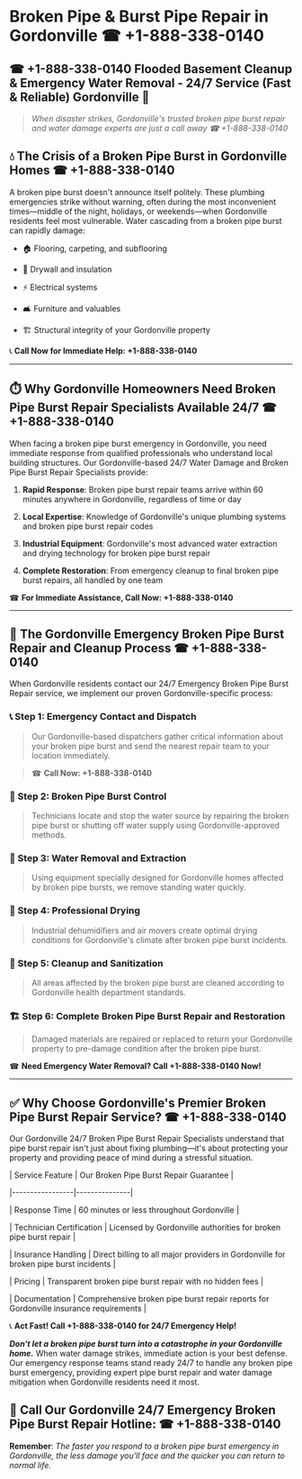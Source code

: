 # Broken Pipe & Burst Pipe Repair in Gordonville ☎ +1-888-338-0140  
## ☎ +1-888-338-0140 Flooded Basement Cleanup & Emergency Water Removal - 24/7 Service (Fast & Reliable) Gordonville 🚨  

> *When disaster strikes, Gordonville's trusted broken pipe burst repair and water damage experts are just a call away ☎ +1-888-338-0140*  

## 💧 The Crisis of a Broken Pipe Burst in Gordonville Homes ☎ +1-888-338-0140  

A broken pipe burst doesn't announce itself politely. These plumbing emergencies strike without warning, often during the most inconvenient times—middle of the night, holidays, or weekends—when Gordonville residents feel most vulnerable. Water cascading from a broken pipe burst can rapidly damage:  

* 🏠 Flooring, carpeting, and subflooring  
* 🧱 Drywall and insulation  
* ⚡ Electrical systems  
* 🛋️ Furniture and valuables  
* 🏗️ Structural integrity of your Gordonville property  

📞 **Call Now for Immediate Help: +1-888-338-0140**  

---  

## ⏱️ Why Gordonville Homeowners Need Broken Pipe Burst Repair Specialists Available 24/7 ☎ +1-888-338-0140  

When facing a broken pipe burst emergency in Gordonville, you need immediate response from qualified professionals who understand local building structures. Our Gordonville-based 24/7 Water Damage and Broken Pipe Burst Repair Specialists provide:  

1. **Rapid Response**: Broken pipe burst repair teams arrive within 60 minutes anywhere in Gordonville, regardless of time or day  
2. **Local Expertise**: Knowledge of Gordonville's unique plumbing systems and broken pipe burst repair codes  
3. **Industrial Equipment**: Gordonville's most advanced water extraction and drying technology for broken pipe burst repair  
4. **Complete Restoration**: From emergency cleanup to final broken pipe burst repairs, all handled by one team  

☎ **For Immediate Assistance, Call Now: +1-888-338-0140**  

---  

## 🔧 The Gordonville Emergency Broken Pipe Burst Repair and Cleanup Process ☎ +1-888-338-0140  

When Gordonville residents contact our 24/7 Emergency Broken Pipe Burst Repair service, we implement our proven Gordonville-specific process:  

### 📞 Step 1: Emergency Contact and Dispatch  
> Our Gordonville-based dispatchers gather critical information about your broken pipe burst and send the nearest repair team to your location immediately.  
> ☎ **Call Now: +1-888-338-0140**  

### 🚿 Step 2: Broken Pipe Burst Control  
> Technicians locate and stop the water source by repairing the broken pipe burst or shutting off water supply using Gordonville-approved methods.  

### 🌊 Step 3: Water Removal and Extraction  
> Using equipment specially designed for Gordonville homes affected by broken pipe bursts, we remove standing water quickly.  

### 💨 Step 4: Professional Drying  
> Industrial dehumidifiers and air movers create optimal drying conditions for Gordonville's climate after broken pipe burst incidents.  

### 🧼 Step 5: Cleanup and Sanitization  
> All areas affected by the broken pipe burst are cleaned according to Gordonville health department standards.  

### 🏗️ Step 6: Complete Broken Pipe Burst Repair and Restoration  
> Damaged materials are repaired or replaced to return your Gordonville property to pre-damage condition after the broken pipe burst.  

☎ **Need Emergency Water Removal? Call +1-888-338-0140 Now!**  

---  

## ✅ Why Choose Gordonville's Premier Broken Pipe Burst Repair Service? ☎ +1-888-338-0140  

Our Gordonville 24/7 Broken Pipe Burst Repair Specialists understand that pipe burst repair isn't just about fixing plumbing—it's about protecting your property and providing peace of mind during a stressful situation.  

| Service Feature | Our Broken Pipe Burst Repair Guarantee |  
|-----------------|---------------|  
| Response Time | 60 minutes or less throughout Gordonville |  
| Technician Certification | Licensed by Gordonville authorities for broken pipe burst repair |  
| Insurance Handling | Direct billing to all major providers in Gordonville for broken pipe burst incidents |  
| Pricing | Transparent broken pipe burst repair with no hidden fees |  
| Documentation | Comprehensive broken pipe burst repair reports for Gordonville insurance requirements |  

📞 **Act Fast! Call +1-888-338-0140 for 24/7 Emergency Help!**  

***Don't let a broken pipe burst turn into a catastrophe in your Gordonville home.*** When water damage strikes, immediate action is your best defense. Our emergency response teams stand ready 24/7 to handle any broken pipe burst emergency, providing expert pipe burst repair and water damage mitigation when Gordonville residents need it most.  

## 📱 Call Our Gordonville 24/7 Emergency Broken Pipe Burst Repair Hotline: ☎ +1-888-338-0140  

**Remember**: *The faster you respond to a broken pipe burst emergency in Gordonville, the less damage you'll face and the quicker you can return to normal life.*